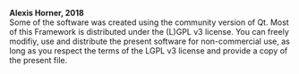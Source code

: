 **Alexis Horner, 2018** <br>
Some of the software was created using the community version of Qt. Most of this Framework is distributed under the (L)GPL v3 license. You can freely modifiy, use and distribute the present software for non-commercial use, as long as you respect the terms of the LGPL v3 license and provide a copy of the present file.
